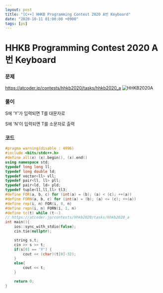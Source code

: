 ```yaml
---
layout: post
title: "[C++] HHKB Programming Contest 2020 A번 Keyboard"
date: "2020-10-11 01:00:00 +0900"
tags: [ps]
---
```


# HHKB Programming Contest 2020 A번 Keyboard
### 문제

https://atcoder.jp/contests/hhkb2020/tasks/hhkb2020_a
![HHKB2020A](https://i.imgur.com/nElFTVl.png)
  
  
### 풀이

S에 'Y'가 입력되면 T를 대문자로

S에 'N'이 입력되면 T를 소문자로 출력

  
### 코드

```cpp
#pragma warning(disable : 4996)
#include <bits/stdc++.h>
#define all(x) (x).begin(), (x).end()
using namespace std;
typedef long long ll;
typedef long double ld;
typedef vector<ll> vll;
typedef pair<ll, ll> pll;
typedef pair<ld, ld> pld;
typedef tuple<ll,ll,ll> tl3;
#define FOR(a, b, c) for (int(a) = (b); (a) < (c); ++(a))
#define FORN(a, b, c) for (int(a) = (b); (a) <= (c); ++(a))
#define rep(i, n) FOR(i, 0, n)
#define repn(i, n) FORN(i, 1, n)
#define tc(t) while (t--)
// https://atcoder.jp/contests/hhkb2020/tasks/hhkb2020_a
int main(){
    ios::sync_with_stdio(false);
    cin.tie(nullptr);

    string s,t;
    cin >> s >> t;
    if(s[0] == 'Y') {
        cout << (char)(t[0]-32);
    }   
    else{
        cout << t;
    }

    return 0;
}
```